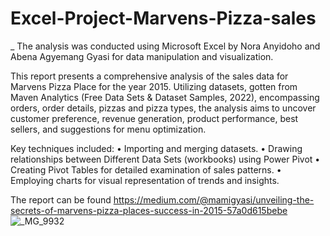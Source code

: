 # Excel-Project-Marvens-Pizza-sales
_ The analysis was conducted using Microsoft Excel by Nora Anyidoho and Abena Agyemang Gyasi for data manipulation and visualization.

This report presents a comprehensive analysis of the sales data for Marvens Pizza Place for the year 2015. Utilizing datasets, gotten from Maven Analytics (Free Data Sets & Dataset Samples, 2022), encompassing orders, order details, pizzas and pizza types, the analysis aims to uncover customer preference, revenue generation, product performance, best sellers, and suggestions for menu optimization.

 Key techniques included:
•	Importing and merging datasets.
•	Drawing relationships between Different Data Sets (workbooks) using Power Pivot
•	Creating Pivot Tables for detailed examination of sales patterns.
•	Employing charts for visual representation of trends and insights.

The report can be found https://medium.com/@mamigyasi/unveiling-the-secrets-of-marvens-pizza-places-success-in-2015-57a0d615bebe
![_MG_9932](https://github.com/Masg1103/Excel-Project-Marvens-Pizza-sales/assets/139725529/4599a330-f958-4833-9f6d-258325e359a5)
